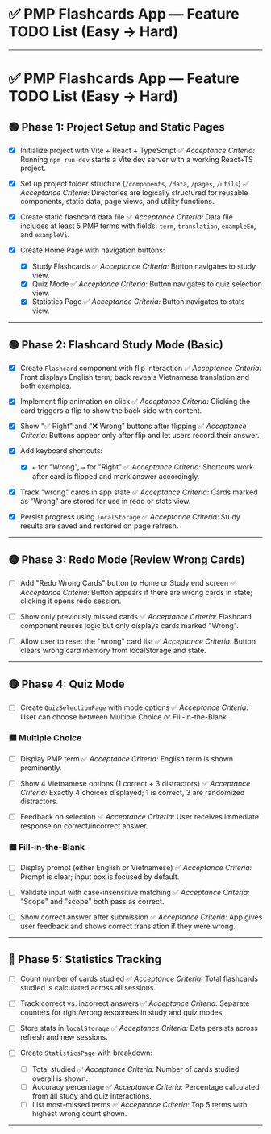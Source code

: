 # ✅ PMP Flashcards App — Feature TODO List (Easy → Hard)

---

# ✅ PMP Flashcards App — Feature TODO List (Easy → Hard)

## 🟢 Phase 1: Project Setup and Static Pages

* [x] Initialize project with Vite + React + TypeScript
  ✅ *Acceptance Criteria:* Running `npm run dev` starts a Vite dev server with a working React+TS project.

* [x] Set up project folder structure (`/components`, `/data`, `/pages`, `/utils`)
  ✅ *Acceptance Criteria:* Directories are logically structured for reusable components, static data, page views, and utility functions.

* [x] Create static flashcard data file
  ✅ *Acceptance Criteria:* Data file includes at least 5 PMP terms with fields: `term`, `translation`, `exampleEn`, and `exampleVi`.

* [x] Create Home Page with navigation buttons:

  * [x] Study Flashcards
    ✅ *Acceptance Criteria:* Button navigates to study view.
  * [x] Quiz Mode
    ✅ *Acceptance Criteria:* Button navigates to quiz selection view.
  * [x] Statistics Page
    ✅ *Acceptance Criteria:* Button navigates to stats view.

---

## 🟢 Phase 2: Flashcard Study Mode (Basic)

* [x] Create `Flashcard` component with flip interaction
  ✅ *Acceptance Criteria:* Front displays English term; back reveals Vietnamese translation and both examples.

* [x] Implement flip animation on click
  ✅ *Acceptance Criteria:* Clicking the card triggers a flip to show the back side with content.

* [x] Show "✅ Right" and "❌ Wrong" buttons after flipping
  ✅ *Acceptance Criteria:* Buttons appear only after flip and let users record their answer.

* [x] Add keyboard shortcuts:

  * [x] `←` for "Wrong", `→` for "Right"
    ✅ *Acceptance Criteria:* Shortcuts work after card is flipped and mark answer accordingly.

* [x] Track "wrong" cards in app state
  ✅ *Acceptance Criteria:* Cards marked as "Wrong" are stored for use in redo or stats view.

* [x] Persist progress using `localStorage`
  ✅ *Acceptance Criteria:* Study results are saved and restored on page refresh.

---

## 🟡 Phase 3: Redo Mode (Review Wrong Cards)

* [ ] Add "Redo Wrong Cards" button to Home or Study end screen
  ✅ *Acceptance Criteria:* Button appears if there are wrong cards in state; clicking it opens redo session.

* [ ] Show only previously missed cards
  ✅ *Acceptance Criteria:* Flashcard component reuses logic but only displays cards marked "Wrong".

* [ ] Allow user to reset the "wrong" card list
  ✅ *Acceptance Criteria:* Button clears wrong card memory from localStorage and state.

---

## 🟡 Phase 4: Quiz Mode

* [ ] Create `QuizSelectionPage` with mode options
  ✅ *Acceptance Criteria:* User can choose between Multiple Choice or Fill-in-the-Blank.

### 🟩 Multiple Choice

* [ ] Display PMP term
  ✅ *Acceptance Criteria:* English term is shown prominently.

* [ ] Show 4 Vietnamese options (1 correct + 3 distractors)
  ✅ *Acceptance Criteria:* Exactly 4 choices displayed; 1 is correct, 3 are randomized distractors.

* [ ] Feedback on selection
  ✅ *Acceptance Criteria:* User receives immediate response on correct/incorrect answer.

### 🟩 Fill-in-the-Blank

* [ ] Display prompt (either English or Vietnamese)
  ✅ *Acceptance Criteria:* Prompt is clear; input box is focused by default.

* [ ] Validate input with case-insensitive matching
  ✅ *Acceptance Criteria:* "Scope" and "scope" both pass as correct.

* [ ] Show correct answer after submission
  ✅ *Acceptance Criteria:* App gives user feedback and shows correct translation if they were wrong.

---

## 🔴 Phase 5: Statistics Tracking

* [ ] Count number of cards studied
  ✅ *Acceptance Criteria:* Total flashcards studied is calculated across all sessions.

* [ ] Track correct vs. incorrect answers
  ✅ *Acceptance Criteria:* Separate counters for right/wrong responses in study and quiz modes.

* [ ] Store stats in `localStorage`
  ✅ *Acceptance Criteria:* Data persists across refresh and new sessions.

* [ ] Create `StatisticsPage` with breakdown:

  * [ ] Total studied
    ✅ *Acceptance Criteria:* Number of cards studied overall is shown.
  * [ ] Accuracy percentage
    ✅ *Acceptance Criteria:* Percentage calculated from all study and quiz interactions.
  * [ ] List most-missed terms
    ✅ *Acceptance Criteria:* Top 5 terms with highest wrong count shown.

---


